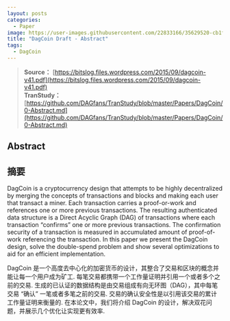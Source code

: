 ```yaml
---
layout: posts
categories:
  - Paper
image: https://user-images.githubusercontent.com/22833166/35629520-cb1f9c86-06d9-11e8-9914-f8918476265f.jpg  
title: "DagCoin Draft - Abstract"
tags:
  - DagCoin
---
```


> **Source：** [https://bitslog.files.wordpress.com/2015/09/dagcoin-v41.pdf](https://bitslog.files.wordpress.com/2015/09/dagcoin-v41.pdf)  
> **TranStudy：** [https://github.com/DAGfans/TranStudy/blob/master/Papers/DagCoin/0-Abstract.md](https://github.com/DAGfans/TranStudy/blob/master/Papers/DagCoin/0-Abstract.md)

## Abstract
## 摘要
 DagCoin is a cryptocurrency design that attempts to be highly decentralized by merging the concepts of transactions and blocks and making each user that transact a miner.
Each transaction carries a proof-or-work and references one or more previous transactions.
The resulting authenticated data structure is a Direct Acyclic Graph (DAG) of transactions where each transaction “confirms” one or more previous transactions.
The confirmation security of a transaction is measured in accumulated amount of proof-of-work referencing the transaction.
In this paper we present the DagCoin design, solve the double-spend problem and show several optimizations to aid for an efficient implementation.
   

 DagCoin 是一个高度去中心化的加密货币的设计，其整合了交易和区块的概念并能让每一个用户成为矿工.
每笔交易都携带一个工作量证明并引用一个或者多个之前的交易.
生成的已认证的数据结构是由交易组成有向无环图（DAG），其中每笔交易 “确认” 一笔或者多笔之前的交易.
交易的确认安全性是以引用该交易的累计工作量证明来衡量的.
在本论文中，我们将介绍 DagCoin 的设计，解决双花问题，并展示几个优化让实现更有效率.

